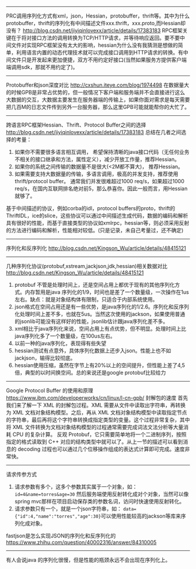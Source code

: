 
---
PRC调用序列化方式有xml，json，Hessian，protobuffer，thrift等。其中为什么protobuffer，thrift的序列化有中间描述文件xxx.thrift，xxx.proto,而Hessian却没有？
<http://blog.csdn.net/jiyiqinlovexx/article/details/17383183>
RPC框架关键在于将对接口方法的调用转换为TCP/HTTP请求，并等待响应返回。要不要中间文件对实现RPC框架没有太大的影响，hessian为什么没有我猜测是想做的简单，利用语言内置的动态代理技术就可以完成接口调用到HTTP请求的转换。有中间文件只是开发起来更加便捷，双方不用约定好接口(当然如果服务方提供客户端端调用sdk，那就不用约定了)。

---
Protobuffer和json深度对比
<http://cxshun.iteye.com/blog/1974498>
在数据量大的时候GPB是非常占优势的，但一般情况下客户端和服务端并不会直接进行这么大数据的交互，大数据主要发生在服务器端的传输上，如果你面对需求是每天需要把几百M的日志文件传到另外一台服务器，那么这里GPB可能就能帮你的大忙了。

 ---
 跨语言RPC框架Hessian、Thrift、Protocol Buffer之间的选择
<http://blog.csdn.net/jiyiqinlovexx/article/details/17383183>
总结在几者之间选择的考量：
1. 如果你不需要很多语言相互调用， 希望保持清晰的java接口代码（无任何业务不相关的接口继承和方法，属性定义），减少开放工作量，推荐Hessian。
2. 如果你的系统之间传输的数据量不是很大(<2M都不算大)， 推荐Hessian。
3. 如果需要支持大数据量的传输，多语言调用，极高的并发支持，推荐使用thrift/protocol buffer。 通常我们并发很难超过1000 req/s，如果超过1000 req/s，在国内互联网排名绝对前5，那么恭喜你。因此一般而言，用Hessian就够了。

基于中间描述的协议，例如corba的idl，protocol buffers的proto，thrift的ThriftIDL，ice的slice，这些协议可以通过中间描述生成代码，数据的编码和解析具有很好的性能，而基于直接类型的协议如xmlrpc，hessian等，则必须采用反射的方法进行编码和解析，性能相对较低。(只是记录，未自己考量过，还不确定)

---
序列化和反序列化
<http://blog.csdn.net/Kingson_Wu/article/details/48415121>

---
几种序列化协议(protobuf,xstream,jackjson,jdk,hessian)相关数据对比<http://blog.csdn.net/Kingson_Wu/article/details/48415121>
1. protobuf 不管是处理时间上，还是空间占用上都优于现有的其他序列化方式。内存暂用是java 序列化的1/9，时间也是差了一个数量级，一次操作在1us左右。缺点：就是对象结构体有限制，只适合于内部系统使用。
2. json格式在空间占用还是有一些优势，是java序列化的1/2.6。序列化和反序列化处理时间上差不多，也就在5us。当然这次使用的jackson，如果使用普通的jsonlib可能没有这样好的性能，jsonlib估计跟java序列化差不多。
3. xml相比于java序列化来说，空间占用上有点优势，但不明显。处理时间上比java序列化多了一个数量级，在100us左右。
4. 以前一种的java序列化，表现得有些失望
5. hessian测试有点意外，具体序列化数据上还步入json。性能上也不如jackjson，输得比较彻底。
6. hessian使用压缩，虽然在字节上有20%以上的空间提升，但性能上差了4,5倍，典型的以时间换空间。总的来说还是google protobuf比较给力

---
Google Protocol Buffer 的使用和原理
<https://www.ibm.com/developerworks/cn/linux/l-cn-gpb/>
封解包的速度
首先我们来了解一下 XML 的封解包过程。XML 需要从文件中读取出字符串，再转换为 XML 文档对象结构模型。之后，再从 XML 文档对象结构模型中读取指定节点的字符串，最后再将这个字符串转换成指定类型的变量。这个过程非常复杂，其中将 XML 文件转换为文档对象结构模型的过程通常需要完成词法文法分析等大量消耗 CPU 的复杂计算。
反观 Protobuf，它只需要简单地将一个二进制序列，按照指定的格式读取到 C++ 对应的结构类型中就可以了。从上一节的描述可以看到消息的 decoding 过程也可以通过几个位移操作组成的表达式计算即可完成。速度非常快。

---
请求传参方式
1. 请求参数有多个，这多个参数其实属于一个对象，如：
`id=4&name=torres&age=30`
然后服务端使用反射转化成对个对象，当然可以像spring mvc那样在项目启动保存类的参数名词，访问时快速使用反射转化。
2. 请求参数只有一个，就是一个json字符串，如：
`data={"id":4,"name":"torres","age":30}`可以使用性能较高的jackson等库来序列化成对象。

fastjson是怎么实现JSON的序列化和反序列化的
<https://www.zhihu.com/question/40002316/answer/84310005>

---

有人会说java 的序列化很慢，但是性能的瓶颈永远不会出现在序列化上。